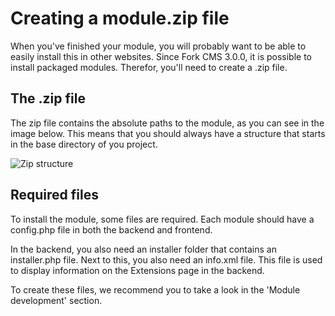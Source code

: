 # Creating a module.zip file

When you've finished your module, you will probably want to be able to easily install this in other websites. Since Fork CMS 3.0.0, it is possible to install packaged modules. Therefor, you'll need to create a .zip file.

## The .zip file

The zip file contains the absolute paths to the module, as you can see in the image below. This means that you should always have a structure that starts in the base directory of you project.

![Zip structure](https://raw.github.com/forkcms/documentation/master/module%20guide/assets/zip_structure.png)

## Required files

To install the module, some files are required. Each module should have a config.php file in both the backend and frontend.

In the backend, you also need an installer folder that contains an installer.php file. Next to this, you also need an info.xml file. This file is used to display information on the Extensions page in the backend. 

To create these files, we recommend you to take a look in the 'Module development' section.